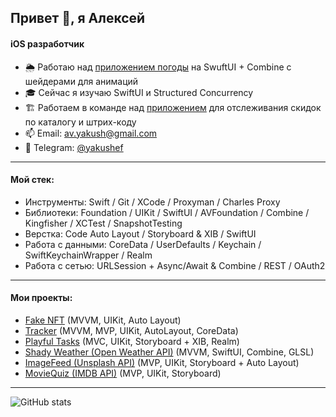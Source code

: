 ## Привет 👋, я Алексей
#### iOS разработчик

- 🌦️ Работаю над [приложением погоды](https://github.com/yakushef/shady-weather) на SwuftUI + Combine с шейдерами для анимаций
- 🎓 Сейчас я изучаю SwiftUI и Structured Concurrency 
- 🏗️ Работаем в команде над [приложением](https://github.com/Mobile-app-promotions-and-discounts/IOSApp) для отслеживания скидок по каталогу и штрих-коду
- 📫 Email: av.yakush@gmail.com
- 📲 Telegram: [@yakushef](https://t.me/yakushef)

---

#### Мой стек:
- Инструменты:  Swift / Git / XCode / Proxyman / Charles Proxy
- Библиотеки:   Foundation / UIKit / SwiftUI / AVFoundation / Combine / Kingfisher / XCTest / SnapshotTesting
- Верстка:   Code Auto Layout / Storyboard & XIB / SwiftUI
- Работа с данными:   CoreData / UserDefaults / Keychain / SwiftKeychainWrapper / Realm
- Работа с сетью:   URLSession + Async/Await & Combine / REST / OAuth2

---

#### Мои проекты:
<!-- - [Черри](https://github.com/Mobile-app-promotions-and-discounts/IOSApp) (MVVM + C, Combine, UIKit, Auto Layout, AVFoundation) -->
- [Fake NFT](https://github.com/yakushef/iOS-FakeNFT) (MVVM, UIKit, Auto Layout)
- [Tracker](https://github.com/yakushef/Tracker) (MVVM, MVP, UIKit, AutoLayout, CoreData)
- [Playful Tasks](https://github.com/yakushef/EmojiSchedule) (MVC, UIKit, Storyboard + XIB, Realm)
- [Shady Weather (Open Weather API)](https://github.com/yakushef/shady-weather) (MVVM, SwiftUI, Combine, GLSL)
- [ImageFeed (Unsplash API)](https://github.com/yakushef/ImageFeed) (MVP, UIKit, Storyboard + Auto Layout)
- [MovieQuiz (IMDB API)](https://github.com/yakushef/MovieQuiz-ios) (MVP, UIKit, Storyboard)

---

![GitHub stats](https://github-readme-stats.vercel.app/api?username=yakushef&show_icons=true)  
